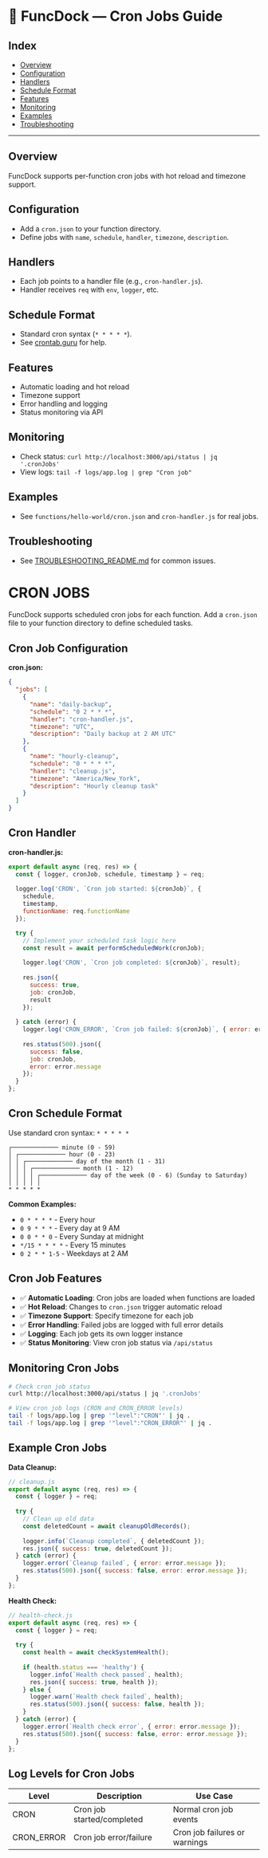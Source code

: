 # 🚀 FuncDock — Cron Jobs Guide

## Index
- [Overview](#overview)
- [Configuration](#configuration)
- [Handlers](#handlers)
- [Schedule Format](#schedule-format)
- [Features](#features)
- [Monitoring](#monitoring)
- [Examples](#examples)
- [Troubleshooting](#troubleshooting)

---

## Overview
FuncDock supports per-function cron jobs with hot reload and timezone support.

## Configuration
- Add a `cron.json` to your function directory.
- Define jobs with `name`, `schedule`, `handler`, `timezone`, `description`.

## Handlers
- Each job points to a handler file (e.g., `cron-handler.js`).
- Handler receives `req` with `env`, `logger`, etc.

## Schedule Format
- Standard cron syntax (`* * * * *`).
- See [crontab.guru](https://crontab.guru/) for help.

## Features
- Automatic loading and hot reload
- Timezone support
- Error handling and logging
- Status monitoring via API

## Monitoring
- Check status: `curl http://localhost:3000/api/status | jq '.cronJobs'`
- View logs: `tail -f logs/app.log | grep "Cron job"`

## Examples
- See `functions/hello-world/cron.json` and `cron-handler.js` for real jobs.

## Troubleshooting
- See [TROUBLESHOOTING_README.md](TROUBLESHOOTING_README.md) for common issues.

# CRON JOBS

FuncDock supports scheduled cron jobs for each function. Add a `cron.json` file to your function directory to define scheduled tasks.

## Cron Job Configuration

**cron.json:**
```json
{
  "jobs": [
    {
      "name": "daily-backup",
      "schedule": "0 2 * * *",
      "handler": "cron-handler.js",
      "timezone": "UTC",
      "description": "Daily backup at 2 AM UTC"
    },
    {
      "name": "hourly-cleanup",
      "schedule": "0 * * * *",
      "handler": "cleanup.js",
      "timezone": "America/New_York",
      "description": "Hourly cleanup task"
    }
  ]
}
```

## Cron Handler

**cron-handler.js:**
```javascript
export default async (req, res) => {
  const { logger, cronJob, schedule, timestamp } = req;
  
  logger.log('CRON', `Cron job started: ${cronJob}`, {
    schedule,
    timestamp,
    functionName: req.functionName
  });

  try {
    // Implement your scheduled task logic here
    const result = await performScheduledWork(cronJob);
    
    logger.log('CRON', `Cron job completed: ${cronJob}`, result);
    
    res.json({
      success: true,
      job: cronJob,
      result
    });
    
  } catch (error) {
    logger.log('CRON_ERROR', `Cron job failed: ${cronJob}`, { error: error.message });
    
    res.status(500).json({
      success: false,
      job: cronJob,
      error: error.message
    });
  }
};
```

## Cron Schedule Format

Use standard cron syntax: `* * * * *`

```
┌───────────── minute (0 - 59)
│ ┌───────────── hour (0 - 23)
│ │ ┌───────────── day of the month (1 - 31)
│ │ │ ┌───────────── month (1 - 12)
│ │ │ │ ┌───────────── day of the week (0 - 6) (Sunday to Saturday)
│ │ │ │ │
* * * * *
```

**Common Examples:**
- `0 * * * *` - Every hour
- `0 9 * * *` - Every day at 9 AM
- `0 0 * * 0` - Every Sunday at midnight
- `*/15 * * * *` - Every 15 minutes
- `0 2 * * 1-5` - Weekdays at 2 AM

## Cron Job Features

- ✅ **Automatic Loading**: Cron jobs are loaded when functions are loaded
- ✅ **Hot Reload**: Changes to `cron.json` trigger automatic reload
- ✅ **Timezone Support**: Specify timezone for each job
- ✅ **Error Handling**: Failed jobs are logged with full error details
- ✅ **Logging**: Each job gets its own logger instance
- ✅ **Status Monitoring**: View cron job status via `/api/status`

## Monitoring Cron Jobs

```bash
# Check cron job status
curl http://localhost:3000/api/status | jq '.cronJobs'

# View cron job logs (CRON and CRON_ERROR levels)
tail -f logs/app.log | grep '"level":"CRON"' | jq .
tail -f logs/app.log | grep '"level":"CRON_ERROR"' | jq .
```

## Example Cron Jobs

**Data Cleanup:**
```javascript
// cleanup.js
export default async (req, res) => {
  const { logger } = req;
  
  try {
    // Clean up old data
    const deletedCount = await cleanupOldRecords();
    
    logger.info(`Cleanup completed`, { deletedCount });
    res.json({ success: true, deletedCount });
  } catch (error) {
    logger.error(`Cleanup failed`, { error: error.message });
    res.status(500).json({ success: false, error: error.message });
  }
};
```

**Health Check:**
```javascript
// health-check.js
export default async (req, res) => {
  const { logger } = req;
  
  try {
    const health = await checkSystemHealth();
    
    if (health.status === 'healthy') {
      logger.info(`Health check passed`, health);
      res.json({ success: true, health });
    } else {
      logger.warn(`Health check failed`, health);
      res.status(500).json({ success: false, health });
    }
  } catch (error) {
    logger.error(`Health check error`, { error: error.message });
    res.status(500).json({ success: false, error: error.message });
  }
};
```

## Log Levels for Cron Jobs

| Level        | Description                        | Use Case                        |
|--------------|------------------------------------|---------------------------------|
| CRON         | Cron job started/completed         | Normal cron job events          |
| CRON_ERROR   | Cron job error/failure             | Cron job failures or warnings   |
